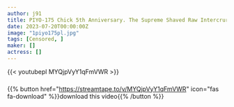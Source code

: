 ```yaml
---
author: j91
title: PIYO-175 Chick 5th Anniversary. The Supreme Shaved Raw Intercrural Sex That Is Buried In Man Meat And Man Meat! I Inserted The Overflowing Real Sperm As A Lotion And Slipped It In, And I Was F****d To Cum Inside…
date: 2023-07-20T00:00:00Z
image: "1piyo175pl.jpg"
tags: [Censored, ]
maker: []
actress: []
---
```



{{< youtubepl MYQjpVyY1qFmVWR >}}
###

{{% button href="https://streamtape.to/v/MYQjpVyY1qFmVWR" icon="fas fa-download" %}}download this video{{% /button %}}
